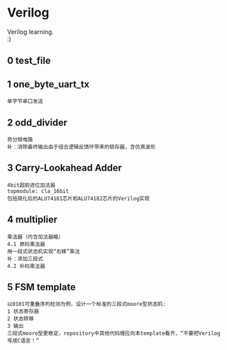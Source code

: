 # Verilog
Verilog learning.  
:)  
## 0 test_file  
## 1 one_byte_uart_tx  
    单字节串口发送  
## 2 odd_divider  
    奇分频电路  
    补：消除最终输出由于组合逻辑反馈环带来的锁存器，含仿真波形  
## 3 Carry-Lookahead Adder  
    4bit超前进位加法器  
    topmodule: cla_16bit  
    包括简化后的ALU74181芯片和ALU74182芯片的Verilog实现  
## 4 multiplier  
    乘法器（内含加法器略）  
    4.1 原码乘法器  
    用一段式状态机实现“右移”乘法
    补：添加三段式
    4.2 补码乘法器  
## 5 FSM template  
    以0101可重叠序列检测为例，设计一个标准的三段式moore型状态机:  
    1 状态寄存器  
    2 状态转移  
    3 输出  
    三段式moore型更稳定，repository中其他代码理应向本template看齐，“不要把Verilog写成C语言！”  

